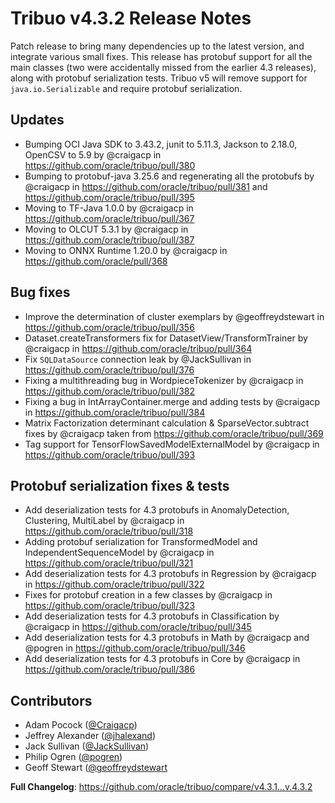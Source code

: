 # Tribuo v4.3.2 Release Notes

Patch release to bring many dependencies up to the latest version, and integrate various small fixes. This release has protobuf support for all the main classes (two were accidentally missed from the earlier 4.3 releases), along with protobuf serialization tests. Tribuo v5 will remove support for `java.io.Serializable` and require protobuf serialization.

## Updates
* Bumping OCI Java SDK to 3.43.2, junit to 5.11.3, Jackson to 2.18.0, OpenCSV to 5.9 by @craigacp in https://github.com/oracle/tribuo/pull/380
* Bumping to protobuf-java 3.25.6 and regenerating all the protobufs by @craigacp in https://github.com/oracle/tribuo/pull/381 and https://github.com/oracle/tribuo/pull/395
* Moving to TF-Java 1.0.0 by @craigacp in https://github.com/oracle/tribuo/pull/367
* Moving to OLCUT 5.3.1 by @craigacp in https://github.com/oracle/tribuo/pull/387
* Moving to ONNX Runtime 1.20.0 by @craigacp in https://github.com/oracle/pull/368

## Bug fixes
* Improve the determination of cluster exemplars by @geoffreydstewart in https://github.com/oracle/tribuo/pull/356
* Dataset.createTransformers fix for DatasetView/TransformTrainer by @craigacp in https://github.com/oracle/tribuo/pull/364
* Fix `SQLDataSource` connection leak by @JackSullivan in https://github.com/oracle/tribuo/pull/376
* Fixing a multithreading bug in WordpieceTokenizer by @craigacp in https://github.com/oracle/tribuo/pull/382
* Fixing a bug in IntArrayContainer.merge and adding tests by @craigacp in https://github.com/oracle/tribuo/pull/384
* Matrix Factorization determinant calculation & SparseVector.subtract fixes by @craigacp taken from https://github.com/oracle/tribuo/pull/369
* Tag support for TensorFlowSavedModelExternalModel by @craigacp in https://github.com/oracle/tribuo/pull/393

## Protobuf serialization fixes & tests
* Add deserialization tests for 4.3 protobufs in AnomalyDetection, Clustering, MultiLabel by @craigacp in https://github.com/oracle/tribuo/pull/318
* Adding protobuf serialization for TransformedModel and IndependentSequenceModel by @craigacp in https://github.com/oracle/tribuo/pull/321
* Add deserialization tests for 4.3 protobufs in Regression by @craigacp in https://github.com/oracle/tribuo/pull/322
* Fixes for protobuf creation in a few classes by @craigacp in https://github.com/oracle/tribuo/pull/323
* Add deserialization tests for 4.3 protobufs in Classification by @craigacp in https://github.com/oracle/tribuo/pull/345
* Add deserialization tests for 4.3 protobufs in Math by @craigacp and @pogren in https://github.com/oracle/tribuo/pull/346
* Add deserialization tests for 4.3 protobufs in Core by @craigacp in https://github.com/oracle/tribuo/pull/386

## Contributors

- Adam Pocock ([@Craigacp](https://github.com/Craigacp))
- Jeffrey Alexander ([@jhalexand](https://github.com/jhalexand))
- Jack Sullivan ([@JackSullivan](https://github.com/JackSullivan))
- Philip Ogren ([@pogren](https://github.com/pogren))
- Geoff Stewart ([@geoffreydstewart](https://github.com/geoffreydstewart)

**Full Changelog**: https://github.com/oracle/tribuo/compare/v4.3.1...v.4.3.2
